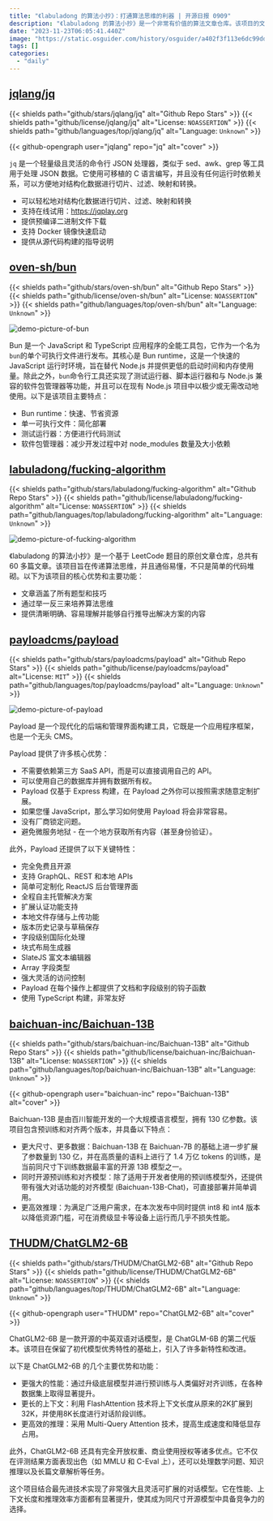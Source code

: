 ```yaml
---
title: "《labuladong 的算法小抄》：打通算法思维的利器 | 开源日报 0909"
description: "《labuladong 的算法小抄》是一个非常有价值的算法文章仓库。该项目的文章数量众多，涵盖了各种题型和技巧。与其他类似的项目不同的是，该项目的文章不仅仅是简单的代码堆砌，而是通过举一反三的方式，培养读者的算法思维。文章内容清晰明确，容易理解，并且能够帮助读者自行推导出解决方案。如果你对算法有兴趣，不妨一读《labuladong 的算法小抄》。"
date: "2023-11-23T06:05:41.440Z"
image: "https://static.osguider.com/history/osguider/a402f3f113e6dc99dd37b09cc5ccd8e6.png"
tags: []
categories:
  - "daily"
---
```


## [jqlang/jq](https://github.com/jqlang/jq)

{{< shields path="github/stars/jqlang/jq" alt="Github Repo Stars" >}} {{< shields path="github/license/jqlang/jq" alt="License: `NOASSERTION`" >}} {{< shields path="github/languages/top/jqlang/jq" alt="Language: `Unknown`" >}}

{{< github-opengraph user="jqlang" repo="jq" alt="cover" >}}

`jq` 是一个轻量级且灵活的命令行 JSON 处理器，类似于 sed、awk、grep 等工具用于处理 JSON 数据。它使用可移植的 C 语言编写，并且没有任何运行时依赖关系，可以方便地对结构化数据进行切片、过滤、映射和转换。

- 可以轻松地对结构化数据进行切片、过滤、映射和转换
- 支持在线试用：<https://jqplay.org>
- 提供预编译二进制文件下载
- 支持 Docker 镜像快速启动
- 提供从源代码构建的指导说明

## [oven-sh/bun](https://github.com/oven-sh/bun)

{{< shields path="github/stars/oven-sh/bun" alt="Github Repo Stars" >}} {{< shields path="github/license/oven-sh/bun" alt="License: `NOASSERTION`" >}} {{< shields path="github/languages/top/oven-sh/bun" alt="Language: `Unknown`" >}}

![demo-picture-of-bun](https://static.osguider.com/history/2023/3b833440368ad763826f97dd48b28b47.webp)

Bun 是一个 JavaScript 和 TypeScript 应用程序的全能工具包，它作为一个名为 `bun​` 的单个可执行文件进行发布。其核心是 Bun runtime，这是一个快速的 JavaScript 运行时环境，旨在替代 Node.js 并提供更低的启动时间和内存使用量。除此之外，`bun​` 命令行工具还实现了测试运行器、脚本运行器和与 Node.js 兼容的软件包管理器等功能，并且可以在现有 Node.js 项目中以极少或无需改动地使用。以下是该项目主要特点：

- Bun runtime：快速、节省资源
- 单一可执行文件：简化部署
- 测试运行器：方便进行代码测试
- 软件包管理器：减少开发过程中对 node_modules 数量及大小依赖

## [labuladong/fucking-algorithm](https://github.com/labuladong/fucking-algorithm)

{{< shields path="github/stars/labuladong/fucking-algorithm" alt="Github Repo Stars" >}} {{< shields path="github/license/labuladong/fucking-algorithm" alt="License: `NOASSERTION`" >}} {{< shields path="github/languages/top/labuladong/fucking-algorithm" alt="Language: `Unknown`" >}}

![demo-picture-of-fucking-algorithm](https://static.osguider.com/history/2023/36c1668516e06254c5afd557b5272dfc.webp)

《labuladong 的算法小抄》是一个基于 LeetCode 题目的原创文章仓库，总共有 60 多篇文章。该项目旨在传递算法思维，并且通俗易懂，不只是简单的代码堆砌。以下为该项目的核心优势和主要功能：

- 文章涵盖了所有题型和技巧
- 通过举一反三来培养算法思维
- 提供清晰明确、容易理解并能够自行推导出解决方案的内容

## [payloadcms/payload](https://github.com/payloadcms/payload)

{{< shields path="github/stars/payloadcms/payload" alt="Github Repo Stars" >}} {{< shields path="github/license/payloadcms/payload" alt="License: `MIT`" >}} {{< shields path="github/languages/top/payloadcms/payload" alt="Language: `Unknown`" >}}

![demo-picture-of-payload](https://static.osguider.com/history/2023/8b8c5b3dc8b70120d37c9c7caa4a6601.webp)

Payload 是一个现代化的后端和管理界面构建工具，它既是一个应用程序框架，也是一个无头 CMS。

Payload 提供了许多核心优势：

- 不需要依赖第三方 SaaS API，而是可以直接调用自己的 API。
- 可以使用自己的数据库并拥有数据所有权。
- Payload 仅基于 Express 构建，在 Payload 之外你可以按照需求随意定制扩展。
- 如果您懂 JavaScript，那么学习如何使用 Payload 将会非常容易。
- 没有厂商锁定问题。
- 避免微服务地狱 - 在一个地方获取所有内容（甚至身份验证）。

此外，Payload 还提供了以下关键特性：

- 完全免费且开源
- 支持 GraphQL、REST 和本地 APIs
- 简单可定制化 ReactJS 后台管理界面
- 全程自主托管解决方案
- 扩展认证功能支持
- 本地文件存储与上传功能
- 版本历史记录与草稿保存
- 字段级别国际化处理
- 块式布局生成器
- SlateJS 富文本编辑器
- Array 字段类型
- 强大灵活的访问控制
- Payload 在每个操作上都提供了文档和字段级别的钩子函数
- 使用 TypeScript 构建，非常友好

## [baichuan-inc/Baichuan-13B](https://github.com/baichuan-inc/Baichuan-13B)

{{< shields path="github/stars/baichuan-inc/Baichuan-13B" alt="Github Repo Stars" >}} {{< shields path="github/license/baichuan-inc/Baichuan-13B" alt="License: `NOASSERTION`" >}} {{< shields path="github/languages/top/baichuan-inc/Baichuan-13B" alt="Language: `Unknown`" >}}

{{< github-opengraph user="baichuan-inc" repo="Baichuan-13B" alt="cover" >}}

Baichuan-13B 是由百川智能开发的一个大规模语言模型，拥有 130 亿参数。该项目包含预训练和对齐两个版本，并具备以下特点：

- 更大尺寸、更多数据：Baichuan-13B 在 Baichuan-7B 的基础上进一步扩展了参数量到 130 亿，并在高质量的语料上进行了 1.4 万亿 tokens 的训练，是当前同尺寸下训练数据最丰富的开源 13B 模型之一。
- 同时开源预训练和对齐模型：除了适用于开发者使用的预训练模型外，还提供带有强大对话功能的对齐模型 (Baichuan-13B-Chat)，可直接部署并简单调用。
- 更高效推理：为满足广泛用户需求，在本次发布中同时提供 int8 和 int4 版本以降低资源门槛，可在消费级显卡等设备上运行而几乎不损失性能。

## [THUDM/ChatGLM2-6B](https://github.com/THUDM/ChatGLM2-6B)

{{< shields path="github/stars/THUDM/ChatGLM2-6B" alt="Github Repo Stars" >}} {{< shields path="github/license/THUDM/ChatGLM2-6B" alt="License: `NOASSERTION`" >}} {{< shields path="github/languages/top/THUDM/ChatGLM2-6B" alt="Language: `Unknown`" >}}

{{< github-opengraph user="THUDM" repo="ChatGLM2-6B" alt="cover" >}}

ChatGLM2-6B 是一款开源的中英双语对话模型，是 ChatGLM-6B 的第二代版本。该项目在保留了初代模型优秀特性的基础上，引入了许多新特性和改进。

以下是 ChatGLM2-6B 的几个主要优势和功能：

- 更强大的性能：通过升级底层模型并进行预训练与人类偏好对齐训练，在各种数据集上取得显著提升。
- 更长的上下文：利用 FlashAttention 技术将上下文长度从原来的2K扩展到32K，并使用8K长度进行对话阶段训练。
- 更高效的推理：采用 Multi-Query Attention 技术，提高生成速度和降低显存占用。

此外，ChatGLM2-6B 还具有完全开放权重、商业使用授权等诸多优点。它不仅在评测结果方面表现出色（如 MMLU 和 C-Eval 上），还可以处理数学问题、知识推理以及长篇文章解析等任务。

这个项目结合最先进技术实现了非常强大且灵活可扩展的对话模型。它在性能、上下文长度和推理效率方面都有显著提升，使其成为同尺寸开源模型中具备竞争力的选择。
